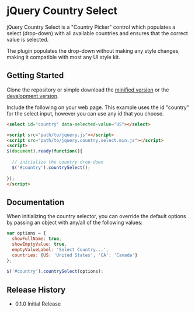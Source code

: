 # jQuery Country Select

jQuery Country Select is a "Country Picker" control which populates a select (drop-down) with all available countries and ensures that the correct value is selected.

The plugin populates the drop-down without making any style changes, making it compatible with most any UI style kit. 

## Getting Started
Clone the repository or simple download the [minified version][min] or the [development version][max].

[min]: https://raw.githubusercontent.com/jasonhinkle/jquery-country-select/master/dist/jquery.country.select.min.js
[max]: https://raw.githubusercontent.com/jasonhinkle/jquery-country-select/master/dist/jquery.country.select.js

Include the following on your web page. This example uses the id "country" for the select input, however you can use any id that you choose.

```html
<select id="country" data-selected-value="US"></select>

<script src="path/to/jquery.js"></script>
<script src="path/to/jquery.country.select.min.js"></script>
<script>
$(document).ready(function(){
    
  // initialize the country drop-down
  $('#country').countrySelect();
             
});
</script>
```

## Documentation

When initializing the country selector, you can override the default options by passing an object with any/all of the following values:

```javascript
var options = {
  showFullName: true,
  showEmptyValue: true,
  emptyValueLabel: 'Select Country...',
  countries: {US: 'United States', 'CA': 'Canada'}
};
             
$('#country').countrySelect(options);
```


## Release History
* 0.1.0 Initial Release
